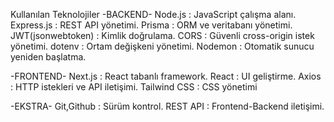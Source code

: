 Kullanılan Teknolojiler
-BACKEND-
Node.js : JavaScript çalışma alanı.
Express.js : REST API yönetimi.
Prisma : ORM ve veritabanı yönetimi. 
JWT(jsonwebtoken) : Kimlik doğrulama. 
CORS : Güvenli cross-origin istek yönetimi.
dotenv : Ortam değişkeni yönetimi.
Nodemon : Otomatik sunucu yeniden başlatma.

-FRONTEND-
Next.js : React tabanlı framework.
React : UI geliştirme.
Axios : HTTP istekleri ve API iletişimi.
Tailwind CSS : CSS yönetimi

-EKSTRA-
Git,Github : Sürüm kontrol.
REST API : Frontend-Backend iletişimi.

